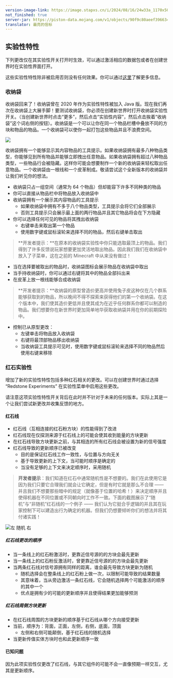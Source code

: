 ```yaml
---
version-image-link: https://image.stapxs.cn/i/2024/08/16/24w33a_1170x500-1.jpg
not_finished: true
server-jar: https://piston-data.mojang.com/v1/objects/90f9c80aeef3966343e661a1487b7918c90ae61d/server.jar
translator: 最亮的信标
---
```

## 实验性特性
下列更改仅在其实验性开关打开时生效，可以通过激活相应的数据包或者在创建世界时在实验性界面打开。

这些实验性特性除非被启用否则没有任何效果。你可以通过[这里](https://www.minecraft.net/en-us/article/testing-new-minecraft-features/feature-toggles-java-edition)了解更多信息。

### 收纳袋
收纳袋回来了！收纳袋曾在 2020 年作为实验性特性被加入 Java 版。现在我们再次在收纳袋上大展手脚！要测试收纳袋，你必须在创建新世界时打开收纳袋实验性开关。（当创建新世界时点击“更多”，然后点击“实验性内容”，然后点击挨着“收纳袋”这个词右侧的按钮）。收纳袋是一个可以让你在同一个物品栏槽中叠放不同的方块和物品的物品。一个收纳袋可以使你一起打包这些物品并且不浪费空间。

![](https://image.stapxs.cn/i/2024/08/16/bundle_before_after_image-1.jpg)

收纳袋拥有一个能够显示其内容物品的工具提示。如果收纳袋拥有最多八种物品类型，你能够见到所有物品并能够立即拽出任意物品。如果收纳袋拥有超过八种物品类型，一些物品行会被隐藏。这样你可能会想要制作一个新的收纳袋来轻松取出任意物品。一个收纳袋由一根线和一个皮革制成。敬请尝试这个全新版本的收纳袋并让我们听见你的想法。

* 收纳袋只占一组空间（通常为 64 个物品）但却能容下许多不同种类的物品
* 你可以直接从物品栏中将物品放入收纳袋中
* 收纳袋拥有一个展示其内容物品的工具提示
    * 如果收纳袋中拥有不多于八个物品类型，工具提示会将它们全部展示
    * 否则工具提示只会展示最上面的两行物品并且其它物品将会在下方隐藏
* 你可以选择任何可见的物品将其拽出收纳袋
    * 右键单击来取出第一个物品
    * 使用数字键或鼠标滚轮来选择不同的物品，然后右键单击取出

> **开发者提示：**在原本的收纳袋实验性中你只能选取最顶上的物品。我们得到了许多反馈说玩家想要更加灵活地取出物品。因此我们我们在收纳袋中放入了子菜单，这在之前的 Minecraft 中从来没有做过！

* 当在选择要被取出的物品时，收纳袋图标会展示物品在收纳袋中取出
* 当手持收纳袋时，你可以通过右键将其中的物品全部抖出来
* 在皮革上放一根线能够合成收纳袋

> **开发者提示：**收纳袋的原型曾造价更高并使用兔子皮这种仅在几个群系能够获取到的物品，所以晚间不得不探索来获得他们的第一个收纳袋。在这个版本中，我们使其造价更低并且使其成为在近乎任何群系你都可以制造的物品。我们想要你在新世界时更加简单地华获取收纳袋并用在你的前期探险中。

* 控制已从原型更改：
    * 左键单击将物品放入收纳袋
    * 右键将最顶部物品移出收纳袋
    * 当收纳袋工具提示可见时，使用数字键或鼠标滚轮来选择不同的物品然后使用右键来移除

### 红石实验性
增加了新的实验性特性包括多种红石相关的更改。可以在创建世界时通过选择 “Redstone Experiments” 在实验性菜单中启用这些更改。

请注意这项实验性特性开关背后在此时并不针对于未来的任何版本。实际上其是一个让我们尝试新更改并收集反馈的地方。

#### 红石线
* 红石线（互相连接的红石粉方块）的性能得到了改进
* 红石线现在仅探测来源于红石线上的可能会使其收到能量的方块更新
* 在红石线导致方块更新之前，与其相连的所有红石线会被设置为新的信号强度
* 红石线导致的更新顺序已被改变
    * 目的是保证红石线工作一致性，与位置与方向无关
    * 基于导致更新的上下文，当可能时顺序是确定的
    * 当没有足够的上下文来决定顺序时，采用随机

> **开发者提示**：我们知道在红石中通常随机性是不想要的。我们在此使用它是因为我们只要它合理我们就会让它确定，但是有时它就是那么不合理 —— 并且我们不想要那些暗中的规定（就像基于位置的哈希！）来决定顺序并且使得机器在不同位置或不同朝向时工作不一致。下面的截图展示了“随机”与“非随机”红石线的一个例子 —— 我们认为它挺合乎逻辑的并且其在玩家控制下可以建造出行为确定的机器。但我们仍想要倾听你们的想法并将其付诸实践！

![](https://image.stapxs.cn/i/2024/08/16/redstone-1.jpg "左 随机 右")


##### 红石线更改的顺序
* 当一条线上的红石粉激活时，更靠近信号源的的方块会最先更新
* 当一条线上的红石粉反激活时，曾更靠近信号源的的方块会最先更新
* 当两条红石线对信号源拥有同样的距离，谁会最先导致方块更新为随机
    * 随机选择会在整条线上的红石粉上做一次，以限制可能导致的结果数量
    * 其意味着，当从旁边激活一条红石线，它会随机选择两个可能激活的顺序的其中一个
    * 优点是拥有少的可能的更新顺序并且使得结果更加能够预测

##### 红石线周侧方块更新
* 在红石线周围的方块更新的顺序基于红石线从哪个方向接受更新
* 当前，顺序为：背面，正面，左侧，右侧，底面，顶面
    * 左侧和右侧可能颠倒，基于红石线的随机选择
* 当更新传值实体方块时也和此更新顺序一致

#### 已知问题
因为此项实验性仅更改了红石线，与其它组件的可能不会一直像预期一样交互，尤其是更新顺序。

